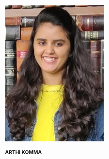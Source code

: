  ![](Picture1.jpg)
                                                                                                                           
 ### ARTHI KOMMA  
